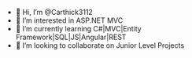 - 👋 Hi, I’m @Carthick3112
- 👀 I’m interested in ASP.NET MVC
- 🌱 I’m currently learning C#|MVC|Entity Framework|SQL|JS|Angular|REST
- 💞️ I’m looking to collaborate on Junior Level Projects


<!---
Carthick3112/Carthick3112 is a ✨ special ✨ repository because its `README.md` (this file) appears on your GitHub profile.
You can click the Preview link to take a look at your changes.
--->
